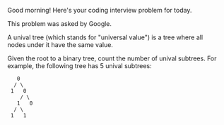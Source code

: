 Good morning! Here's your coding interview problem for today.

This problem was asked by Google.

A unival tree (which stands for "universal value") is a tree where all  
nodes under it have the same value.

Given the root to a binary tree, count the number of unival subtrees.
For example, the following tree has 5 unival subtrees:

```
   0
  / \
 1   0
    / \
   1   0
  / \
 1   1
```
